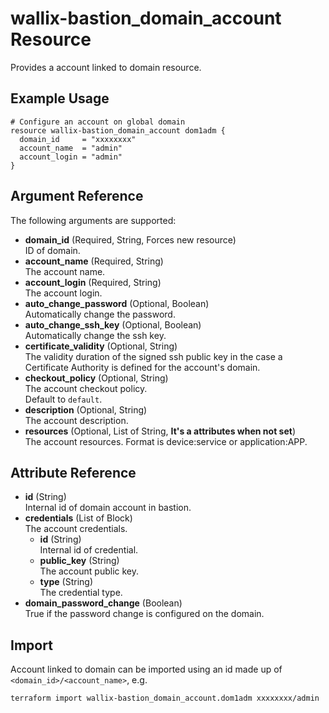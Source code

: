 # wallix-bastion_domain_account Resource

Provides a account linked to domain resource.

## Example Usage

```hcl
# Configure an account on global domain
resource wallix-bastion_domain_account dom1adm {
  domain_id     = "xxxxxxxx"
  account_name  = "admin"
  account_login = "admin"
}
```

## Argument Reference

The following arguments are supported:

- **domain_id** (Required, String, Forces new resource)  
  ID of domain.
- **account_name** (Required, String)  
  The account name.
- **account_login** (Required, String)  
  The account login.
- **auto_change_password** (Optional, Boolean)  
  Automatically change the password.
- **auto_change_ssh_key** (Optional, Boolean)  
  Automatically change the ssh key.
- **certificate_validity** (Optional, String)  
  The validity duration of the signed ssh public key in the case a Certificate Authority is defined for the account's domain.
- **checkout_policy** (Optional, String)  
  The account checkout policy.  
  Default to `default`.
- **description** (Optional, String)  
  The account description.
- **resources** (Optional, List of String, **It's a attributes when not set**)  
  The account resources. Format is device:service or application:APP.

## Attribute Reference

- **id** (String)  
  Internal id of domain account in bastion.
- **credentials** (List of Block)  
  The account credentials.
  - **id** (String)  
    Internal id of credential.
  - **public_key** (String)  
    The account public key.
  - **type** (String)  
    The credential type.
- **domain_password_change** (Boolean)  
  True if the password change is configured on the domain.

## Import

Account linked to domain can be imported using an id made up of `<domain_id>/<account_name>`, e.g.

```shell
terraform import wallix-bastion_domain_account.dom1adm xxxxxxxx/admin
```
